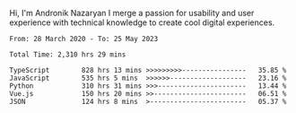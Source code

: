 Hi, I'm Andronik Nazaryan
I merge a passion for usability and user experience with technical knowledge to create cool digital experiences.


<!--START_SECTION:waka-->

```text
From: 28 March 2020 - To: 25 May 2023

Total Time: 2,310 hrs 29 mins

TypeScript        828 hrs 13 mins >>>>>>>>>----------------   35.85 %
JavaScript        535 hrs 5 mins  >>>>>>-------------------   23.16 %
Python            310 hrs 31 mins >>>----------------------   13.44 %
Vue.js            150 hrs 20 mins >>-----------------------   06.51 %
JSON              124 hrs 8 mins  >------------------------   05.37 %
```

<!--END_SECTION:waka-->

